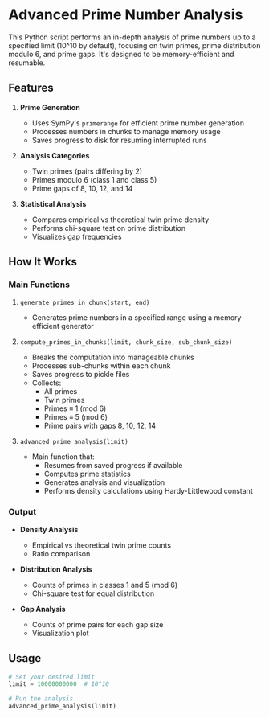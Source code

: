 # Advanced Prime Number Analysis

This Python script performs an in-depth analysis of prime numbers up to a specified limit (10^10 by default), focusing on twin primes, prime distribution modulo 6, and prime gaps. It's designed to be memory-efficient and resumable.

## Features

1. **Prime Generation**
   - Uses SymPy's `primerange` for efficient prime number generation
   - Processes numbers in chunks to manage memory usage
   - Saves progress to disk for resuming interrupted runs

2. **Analysis Categories**
   - Twin primes (pairs differing by 2)
   - Primes modulo 6 (class 1 and class 5)
   - Prime gaps of 8, 10, 12, and 14

3. **Statistical Analysis**
   - Compares empirical vs theoretical twin prime density
   - Performs chi-square test on prime distribution
   - Visualizes gap frequencies

## How It Works

### Main Functions

1. `generate_primes_in_chunk(start, end)`
   - Generates prime numbers in a specified range using a memory-efficient generator

2. `compute_primes_in_chunks(limit, chunk_size, sub_chunk_size)`
   - Breaks the computation into manageable chunks
   - Processes sub-chunks within each chunk
   - Saves progress to pickle files
   - Collects:
     - All primes
     - Twin primes
     - Primes ≡ 1 (mod 6)
     - Primes ≡ 5 (mod 6)
     - Prime pairs with gaps 8, 10, 12, 14

3. `advanced_prime_analysis(limit)`
   - Main function that:
     - Resumes from saved progress if available
     - Computes prime statistics
     - Generates analysis and visualization
     - Performs density calculations using Hardy-Littlewood constant

### Output

- **Density Analysis**
  - Empirical vs theoretical twin prime counts
  - Ratio comparison

- **Distribution Analysis**
  - Counts of primes in classes 1 and 5 (mod 6)
  - Chi-square test for equal distribution

- **Gap Analysis**
  - Counts of prime pairs for each gap size
  - Visualization plot

## Usage

```python
# Set your desired limit
limit = 10000000000  # 10^10

# Run the analysis
advanced_prime_analysis(limit)
